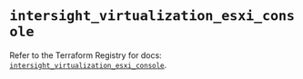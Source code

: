 # `intersight_virtualization_esxi_console`

Refer to the Terraform Registry for docs: [`intersight_virtualization_esxi_console`](https://registry.terraform.io/providers/ciscodevnet/intersight/1.0.71/docs/resources/virtualization_esxi_console).
